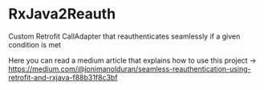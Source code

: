 # RxJava2Reauth
Custom Retrofit CallAdapter that reauthenticates seamlessly if a given condition is met

Here you can read a medium article that explains how to use this project -> https://medium.com/@jonimanolduran/seamless-reauthentication-using-retrofit-and-rxjava-f88b31f8c3bf
